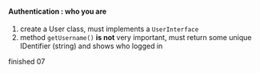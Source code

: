 #### Authentication : who you are

1. create a User class, must implements a ```UserInterface```
2. method ```getUsername()``` **is not** very important, must return some unique IDentifier (string) and shows who logged in


finished 07
